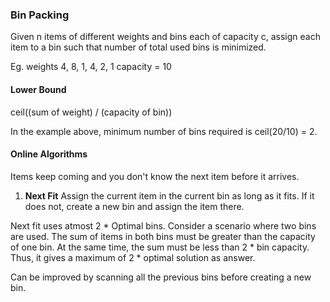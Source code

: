 ### Bin Packing

Given n items of different weights and bins each of capacity c, assign each item to a bin such that number of total used bins is minimized.

Eg.
 weights 4, 8, 1, 4, 2, 1
 capacity = 10

#### Lower Bound

ceil((sum of weight) / (capacity of bin))

In the example above, minimum number of bins required is ceil(20/10) = 2.

#### Online Algorithms

Items keep coming and you don't know the next item before it arrives.

1. **Next Fit**
Assign the current item in the current bin as long as it fits. If it does not, create a new bin and assign the item there.

Next fit uses atmost 2 * Optimal bins.
Consider a scenario where two bins are used. The sum of items in both bins must be greater than the capacity of one bin. At the same time, the sum must be less than 2 * bin capacity.
Thus, it gives a maximum of 2 * optimal solution as answer.

Can be improved by scanning all the previous bins before creating a new bin.

